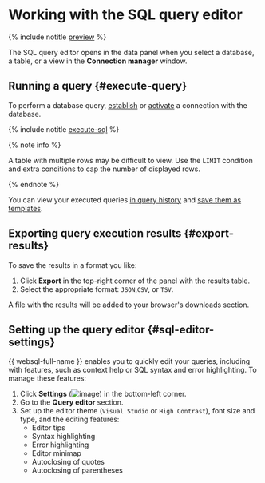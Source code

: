 # Working with the SQL query editor

{% include notitle [preview](../../_includes/note-preview.md) %}

The SQL query editor opens in the data panel when you select a database, a table, or a view in the **Connection manager** window.

## Running a query {#execute-query}

To perform a database query, [establish](connect.md##connect-db) or [activate](connect.md#update-connection) a connection with the database.

{% include notitle [execute-sql](../../_includes/websql/execute-sql.md) %}

{% note info %}

A table with multiple rows may be difficult to view. Use the `LIMIT` condition and extra conditions to cap the number of displayed rows.

{% endnote %}

You can view your executed queries [in query history](history.md) and [save them as templates](templates.md).

## Exporting query execution results {#export-results}

To save the results in a format you like:

1. Click **Export** in the top-right corner of the panel with the results table.
1. Select the appropriate format: `JSON`,`CSV`, or `TSV`.

A file with the results will be added to your browser's downloads section.

## Setting up the query editor {#sql-editor-settings}

{{ websql-full-name }} enables you to quickly edit your queries, including with features, such as context help or SQL syntax and error highlighting. To manage these features:

1. Click **Settings** (![image](../../_assets/console-icons/gear.svg)) in the bottom-left corner.
1. Go to the **Query editor** section.
1. Set up the editor theme (`Visual Studio` or `High Contrast`), font size and type, and the editing features:
   * Editor tips
   * Syntax highlighting
   * Error highlighting
   * Editor minimap
   * Autoclosing of quotes
   * Autoclosing of parentheses
